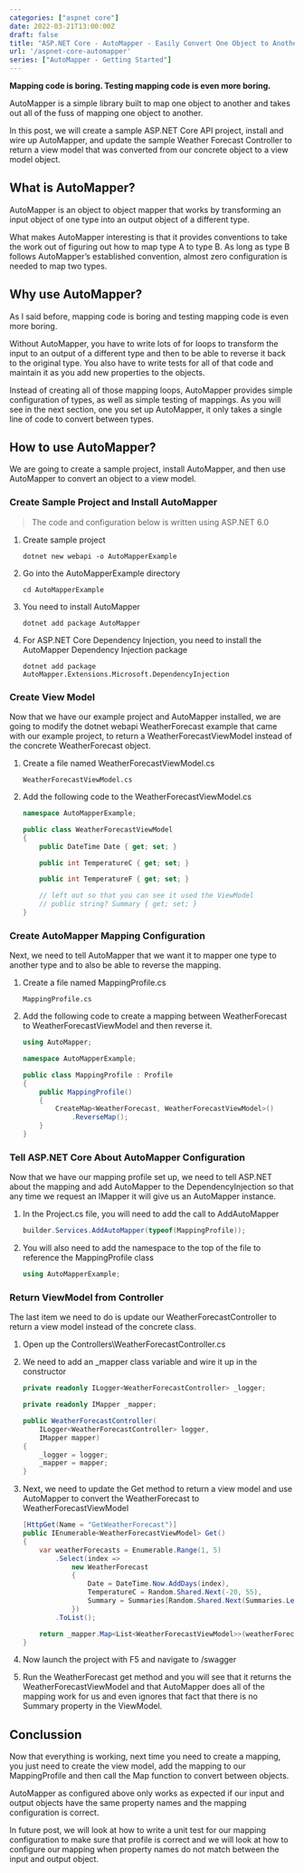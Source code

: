 ```yaml
---
categories: ["aspnet core"]
date: 2022-03-21T13:00:00Z
draft: false
title: "ASP.NET Core - AutoMapper - Easily Convert One Object to Another"
url: '/aspnet-core-automapper'
series: ["AutoMapper - Getting Started"]
---
```


**Mapping code is boring. Testing mapping code is even more boring.**

AutoMapper is a simple library built to map one object to another and takes out all of the fuss of mapping one object to another.

In this post, we will create a sample ASP.NET Core API project, install and wire up AutoMapper, and update the sample Weather Forecast Controller to return a view model that was converted from our concrete object to a view model object.

<!--more-->

## What is AutoMapper?

AutoMapper is an object to object mapper that works by transforming an input object of one type into an output object of a different type.

What makes AutoMapper interesting is that it provides conventions to take the work out of figuring out how to map type A to type B. As long as type B follows AutoMapper’s established convention, almost zero configuration is needed to map two types.

## Why use AutoMapper?

As I said before, mapping code is boring and testing mapping code is even more boring.

Without AutoMapper, you have to write lots of for loops to transform the input to an output of a different type and then to be able to reverse it back to the original type.  You also have to write tests for all of that code and maintain it as you add new properties to the objects.

Instead of creating all of those mapping loops, AutoMapper provides simple configuration of types, as well as simple testing of mappings.  As you will see in the next section, one you set up AutoMapper, it only takes a single line of code to convert between types.

## How to use AutoMapper?

We are going to create a sample project, install AutoMapper, and then use AutoMapper to convert an object to a view model.

### Create Sample Project and Install AutoMapper

> The code and configuration below is written using ASP.NET 6.0

1. Create sample project

    ```shell
    dotnet new webapi -o AutoMapperExample
    ```

1. Go into the AutoMapperExample directory

    ```shell
    cd AutoMapperExample
    ```

1. You need to install AutoMapper

    ```shell
    dotnet add package AutoMapper
    ```

1. For ASP.NET Core Dependency Injection, you need to install the AutoMapper Dependency Injection package

    ```shell
    dotnet add package AutoMapper.Extensions.Microsoft.DependencyInjection
    ```

### Create View Model

Now that we have our example project and AutoMapper installed, we are going to modify the dotnet webapi WeatherForecast example that came with our example project, to return a WeatherForecastViewModel instead of the concrete WeatherForecast object.

1. Create a file named WeatherForecastViewModel.cs

    ```text
    WeatherForecastViewModel.cs
    ```

1. Add the following code to the WeatherForecastViewModel.cs

    ```csharp
    namespace AutoMapperExample;

    public class WeatherForecastViewModel
    {
        public DateTime Date { get; set; }

        public int TemperatureC { get; set; }

        public int TemperatureF { get; set; }

        // left out so that you can see it used the ViewModel
        // public string? Summary { get; set; }
    }
    ```

### Create AutoMapper Mapping Configuration

Next, we need to tell AutoMapper that we want it to mapper one type to another type and to also be able to reverse the mapping.

1. Create a file named MappingProfile.cs

    ```text
    MappingProfile.cs
    ```

1. Add the following code to create a mapping between WeatherForecast to WeatherForecastViewModel and then reverse it.

    ```csharp
    using AutoMapper;

    namespace AutoMapperExample;

    public class MappingProfile : Profile
    {
        public MappingProfile()
        {
            CreateMap<WeatherForecast, WeatherForecastViewModel>()
                .ReverseMap();
        }
    }
    ```

### Tell ASP.NET Core About AutoMapper Configuration

Now that we have our mapping profile set up, we need to tell ASP.NET about the mapping and add AutoMapper to the DependencyInjection so that any time we request an IMapper it will give us an AutoMapper instance.

1. In the Project.cs file, you will need to add the call to AddAutoMapper

    ```csharp
    builder.Services.AddAutoMapper(typeof(MappingProfile));
    ```

1. You will also need to add the namespace to the top of the file to reference the MappingProfile class

    ```csharp
    using AutoMapperExample;
    ```

### Return ViewModel from Controller

The last item we need to do is update our WeatherForecastController to return a view model instead of the concrete class.

1. Open up the Controllers\WeatherForecastController.cs
1. We need to add an _mapper class variable and wire it up in the constructor

    ```csharp
    private readonly ILogger<WeatherForecastController> _logger;

    private readonly IMapper _mapper;

    public WeatherForecastController(
        ILogger<WeatherForecastController> logger,
        IMapper mapper)
    {
        _logger = logger;
        _mapper = mapper;
    }
    ```

1. Next, we need to update the Get method to return a view model and use AutoMapper to convert the WeatherForecast to WeatherForecastViewModel

    ```csharp
    [HttpGet(Name = "GetWeatherForecast")]
    public IEnumerable<WeatherForecastViewModel> Get()
    {
        var weatherForecasts = Enumerable.Range(1, 5)
            .Select(index =>
                new WeatherForecast
                {
                    Date = DateTime.Now.AddDays(index),
                    TemperatureC = Random.Shared.Next(-20, 55),
                    Summary = Summaries[Random.Shared.Next(Summaries.Length)]
                })
            .ToList();

        return _mapper.Map<List<WeatherForecastViewModel>>(weatherForecasts);
    }
    ```

1. Now launch the project with F5 and navigate to /swagger
1. Run the WeatherForecast get method and you will see that it returns the WeatherForecastViewModel and that AutoMapper does all of the mapping work for us and even ignores that fact that there is no Summary property in the ViewModel.

## Conclussion

Now that everything is working, next time you need to create a mapping, you just need to create the view model, add the mapping to our MappingProfile and then call the Map function to convert between objects.

AutoMapper as configured above only works as expected if our input and output objects have the same property names and the mapping configuration is correct.

In future post, we will look at how to write a unit test for our mapping configuration to make sure that profile is correct and we will look at how to configure our mapping when property names do not match between the input and output object.
